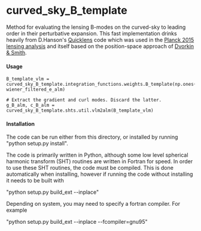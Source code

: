 # curved_sky_B_template

Method for evaluating the lensing B-modes on the curved-sky to leading order in their perturbative expansion. This fast implementation drinks heavily from D.Hanson's [Quicklens](https://github.com/dhanson/quicklens) code which was used in the [Planck 2015 lensing analysis](https://arxiv.org/pdf/1502.01591.pdf) and itself based on the position-space approach of [Dvorkin & Smith](https://arxiv.org/pdf/0812.1566.pdf).

#### Usage
```
B_template_vlm = curved_sky_B_template.integration_functions.weights.B_template(np.ones(lmax)).eval_fullsky(wiener_filtered_phi, wiener_filtered_e_alm)

# Extract the gradient and curl modes. Discard the latter.
g_B_alm, c_B_alm = curved_sky_B_template.shts.util.vlm2alm(B_template_vlm)
```

#### Installation
The code can be run either from this directory, or installed by 
running "python setup.py install".

The code is primarily written in Python, although some low level 
spherical harmonic transform (SHT) routines are written in Fortran 
for speed. In order to use these SHT routines, the code must be 
compiled. This is done automatically when installing, however if 
running the code without installing it needs to be built with

"python setup.py build_ext --inplace"

Depending on system, you may need to specify a fortran compiler. 
For example

"python setup.py build_ext --inplace --fcompiler=gnu95"
